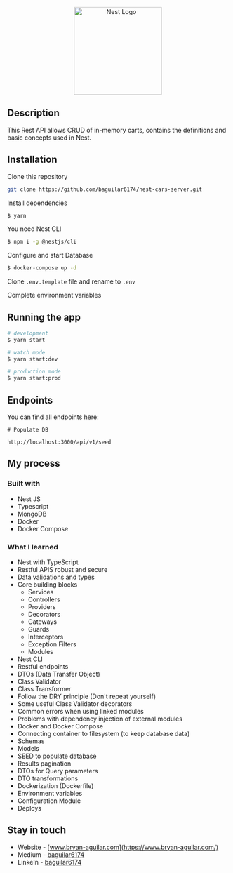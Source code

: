 <p align="center">
  <a href="http://nestjs.com/" target="blank"><img src="https://nestjs.com/img/logo-small.svg" width="200" alt="Nest Logo" /></a>
</p>

[circleci-image]: https://img.shields.io/circleci/build/github/nestjs/nest/master?token=abc123def456
[circleci-url]: https://circleci.com/gh/nestjs/nest

## Description

This Rest API allows CRUD of in-memory carts, contains the definitions and basic concepts used in Nest.

## Installation

Clone this repository

```bash
git clone https://github.com/baguilar6174/nest-cars-server.git
```

Install dependencies

```bash
$ yarn
```

You need Nest CLI

```bash
$ npm i -g @nestjs/cli
```

Configure and start Database

```bash
$ docker-compose up -d
```

Clone `.env.template` file and rename to `.env`

Complete environment variables

## Running the app

```bash
# development
$ yarn start

# watch mode
$ yarn start:dev

# production mode
$ yarn start:prod
```

## Endpoints

You can find all endpoints here:

```
# Populate DB

http://localhost:3000/api/v1/seed
```

## My process

### Built with

- Nest JS
- Typescript
- MongoDB
- Docker
- Docker Compose

### What I learned

- Nest with TypeScript
- Restful APIS robust and secure
- Data validations and types
- Core building blocks
  - Services
  - Controllers
  - Providers
  - Decorators
  - Gateways
  - Guards
  - Interceptors
  - Exception Filters
  - Modules
- Nest CLI
- Restful endpoints
- DTOs (Data Transfer Object)
- Class Validator
- Class Transformer
- Follow the DRY principle (Don't repeat yourself)
- Some useful Class Validator decorators
- Common errors when using linked modules
- Problems with dependency injection of external modules
- Docker and Docker Compose
- Connecting container to filesystem (to keep database data)
- Schemas
- Models
- SEED to populate database
- Results pagination
- DTOs for Query parameters
- DTO transformations
- Dockerization (Dockerfile)
- Environment variables
- Configuration Module
- Deploys

## Stay in touch

- Website - [www.bryan-aguilar.com](https://www.bryan-aguilar.com/)
- Medium - [baguilar6174](https://baguilar6174.medium.com/)
- LinkeIn - [baguilar6174](https://www.linkedin.com/in/baguilar6174)
